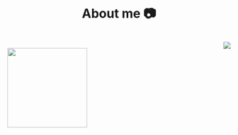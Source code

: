 <body>
    <h1 align="center">About me 📷 </h1>
    <br>
    <div>
        <img src="https://tenor.com/es/ver/gojo-satoru-jjk-jujutsu-kaisen-eyes-power-gif-21026147" align="right">
    </div>
    <p>
        <img height="180em"
            src="https://github-readme-stats.vercel.app/api?username=AiurSentoriaKD&show_icons=true&hide_border=true&&count_private=true&include_all_commits=true" />
    </p>
</body>
